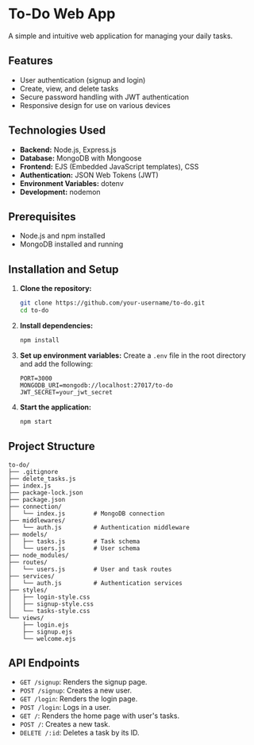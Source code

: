 # To-Do Web App

A simple and intuitive web application for managing your daily tasks.

## Features

*   User authentication (signup and login)
*   Create, view, and delete tasks
*   Secure password handling with JWT authentication
*   Responsive design for use on various devices

## Technologies Used

*   **Backend:** Node.js, Express.js
*   **Database:** MongoDB with Mongoose
*   **Frontend:** EJS (Embedded JavaScript templates), CSS
*   **Authentication:** JSON Web Tokens (JWT)
*   **Environment Variables:** dotenv
*   **Development:** nodemon

## Prerequisites

*   Node.js and npm installed
*   MongoDB installed and running

## Installation and Setup

1.  **Clone the repository:**
    ```bash
    git clone https://github.com/your-username/to-do.git
    cd to-do
    ```

2.  **Install dependencies:**
    ```bash
    npm install
    ```

3.  **Set up environment variables:**
    Create a `.env` file in the root directory and add the following:
    ```
    PORT=3000
    MONGODB_URI=mongodb://localhost:27017/to-do
    JWT_SECRET=your_jwt_secret
    ```

4.  **Start the application:**
    ```bash
    npm start
    ```

## Project Structure

```
to-do/
├── .gitignore
├── delete_tasks.js
├── index.js
├── package-lock.json
├── package.json
├── connection/
│   └── index.js        # MongoDB connection
├── middlewares/
│   └── auth.js         # Authentication middleware
├── models/
│   ├── tasks.js        # Task schema
│   └── users.js        # User schema
├── node_modules/
├── routes/
│   └── users.js        # User and task routes
├── services/
│   └── auth.js         # Authentication services
├── styles/
│   ├── login-style.css
│   ├── signup-style.css
│   └── tasks-style.css
└── views/
    ├── login.ejs
    ├── signup.ejs
    └── welcome.ejs
```

## API Endpoints

*   `GET /signup`: Renders the signup page.
*   `POST /signup`: Creates a new user.
*   `GET /login`: Renders the login page.
*   `POST /login`: Logs in a user.
*   `GET /`: Renders the home page with user's tasks.
*   `POST /`: Creates a new task.
*   `DELETE /:id`: Deletes a task by its ID.
